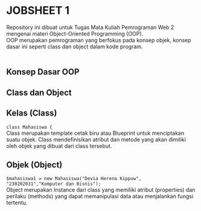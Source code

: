 <h1>JOBSHEET 1</h1>

Repository ini dibuat untuk Tugas Mata Kuliah Pemrograman Web 2 mengenai materi Object-Oriented Programming (OOP).<br>
OOP merupakan pemrograman yang berfokus pada konsep objek, konsep dasar ini seperti class dan object dalam kode program.<br> <br>
## Konsep Dasar OOP<br>
## Class dan Object<br>
## Kelas (Class)
 ```class Mahasiswa {```<br>
 Class merupakan template cetak biru atau Blueprint untuk menciptakan suatu objek. Class mendefinisikan atribut dan metode yang akan dimiliki oleh objek yang dibuat dari class tersebut.<br>
## Objek (Object)
```$mahasiswa1 = new Mahasiswa("Devia Herena Kippuw", "230202031","Komputer dan Bisnis");```<br>
Object merupakan Instance dari class yang memiliki atribut (properties) dan perilaku
(methods) yang dapat memanipulasi data atau menjalankan fungsi tertentu. <br>
